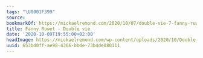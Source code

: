 ```yaml
---
tags: "\U0001F399"
source:
bookmarkOf: https://mickaelremond.com/2020/10/07/double-vie-7-fanny-ruwet/
title: Fanny Ruwet - Double vie
date: '2020-10-09T19:55:00+02:00'
headImage: https://mickaelremond.com/wp-content/uploads/2020/10/Double-Vie-7-Fanny-Ruwet.png
uuid: 653bd0ff-ae98-4366-bbde-73b4de880111
---
```

